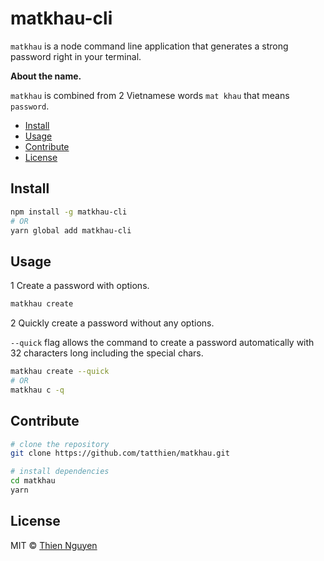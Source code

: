 matkhau-cli
======

`matkhau` is a node command line application that generates a strong password right in your terminal.

**About the name.**

`matkhau` is combined from 2 Vietnamese words `mat khau` that means `password`.

<!-- toc -->
* [Install](#install)
* [Usage](#usage)
* [Contribute](#contribute)
* [License](#license)
<!-- tocstop -->

## Install

```bash
npm install -g matkhau-cli
# OR
yarn global add matkhau-cli
```

## Usage

1 Create a password with options.

```bash
matkhau create
```

2 Quickly create a password without any options.

`--quick` flag allows the command to create a password automatically with 32 characters long including the special chars.

```bash
matkhau create --quick
# OR
matkhau c -q
```

## Contribute

```bash
# clone the repository
git clone https://github.com/tatthien/matkhau.git

# install dependencies 
cd matkhau
yarn
```

## License

MIT © [Thien Nguyen](https://tatthien.com)
